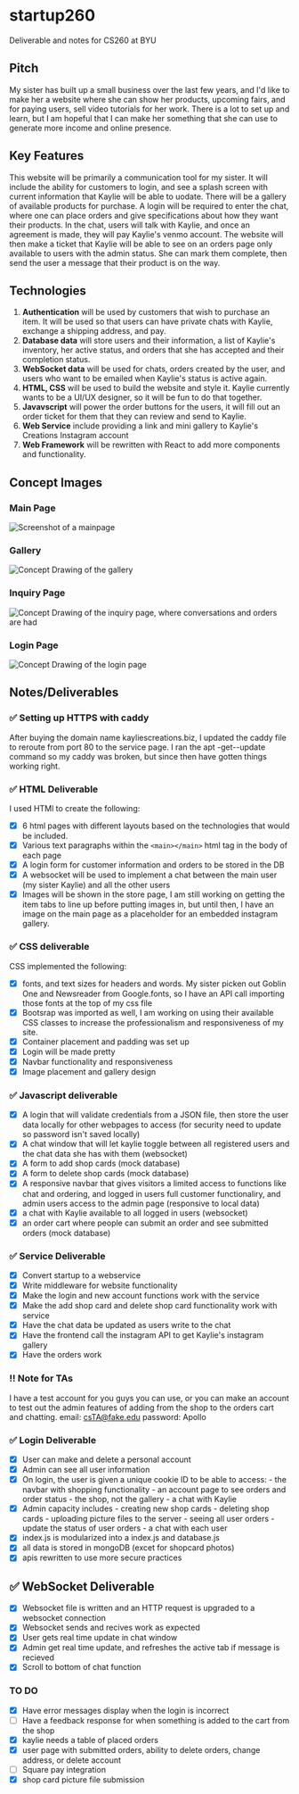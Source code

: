 # startup260

Deliverable and notes for CS260 at BYU

## Pitch

My sister has built up a small business over the last few years, and I'd like to make her a website where she can show her products, upcoming fairs, and for paying users, sell video tutorials for her work.
There is a lot to set up and learn, but I am hopeful that I can make her something that she can use to generate more income and online presence.

## Key Features

This website will be primarily a communication tool for my sister. It will include the ability for customers to login, and see a splash screen with current information that Kaylie will be able to uodate. There will be a gallery of available products for purchase. A login will be required to enter the chat, where one can place orders and give specifications about how they want their products. In the chat, users will talk with Kaylie, and once an agreement is made, they will pay Kaylie's venmo account. The website will then make a ticket that Kaylie will be able to see on an orders page only available to users with the admin status. She can mark them complete, then send the user a message that their product is on the way.

## Technologies

1. **Authentication** will be used by customers that wish to purchase an item. It will be used so that users can have private chats with Kaylie, exchange a shipping address, and pay.
2. **Database data** will store users and their information, a list of Kaylie's inventory, her active status, and orders that she has accepted and their completion status.
3. **WebSocket data** will be used for chats, orders created by the user, and users who want to be emailed when Kaylie's status is active again.
4. **HTML, CSS** will be used to build the website and style it. Kaylie currently wants to be a UI/UX designer, so it will be fun to do that together.
5. **Javavscript** will power the order buttons for the users, it will fill out an order ticket for them that they can review and send to Kaylie.
6. **Web Service** include providing a link and mini gallery to Kaylie's Creations Instagram account
7. **Web Framework** will be rewritten with React to add more components and functionality.

## Concept Images

### Main Page

![Screenshot of a mainpage](https://github.com/DallinJacksonE/startup260/blob/main/docs/picsForConcept/homepage.jpg)

### Gallery

![Concept Drawing of the gallery](https://github.com/DallinJacksonE/startup260/blob/main/docs/picsForConcept/gallery.jpg)

### Inquiry Page

![Concept Drawing of the inquiry page, where conversations and orders are had](https://github.com/DallinJacksonE/startup260/blob/main/docs/picsForConcept/orderchat.jpg)

### Login Page

![Concept Drawing of the login page](https://github.com/DallinJacksonE/startup260/blob/main/docs/picsForConcept/login.jpg)

## Notes/Deliverables

### ✅ Setting up HTTPS with caddy

After buying the domain name kayliescreations.biz, I updated the caddy file to reroute from port 80 to the service page. I ran the apt -get--update command so my caddy was broken, but since then have gotten things working right.

### ✅ HTML Deliverable

I used HTMl to create the following:

- [x] 6 html pages with different layouts based on the technologies that would be included.
- [x] Various text paragraphs within the ```<main></main>``` html tag in the body of each page
- [x] A login form for customer information and orders to be stored in the DB
- [x] A websocket will be used to implement a chat between the main user (my sister Kaylie) and all the other users
- [x] Images will be shown in the store page, I am still working on getting the item tabs to line up before putting images in, but until then, I have an image on the main page as a placeholder for an embedded instagram gallery.

### ✅ CSS deliverable

CSS implemented the following:

- [x] fonts, and text sizes for headers and words. My sister picken out Goblin One and Newsreader from Google.fonts, so I have an API call importing those fonts at the top of my css file
- [x] Bootsrap was imported as well, I am working on using their available CSS classes to increase the professionalism and responsiveness of my site.
- [x] Container placement and padding was set up
- [x] Login will be made pretty
- [x] Navbar functionality and responsiveness
- [x] Image placement and gallery design

### ✅ Javascript deliverable

- [x] A login that will validate credentials from a JSON file, then store the user data locally for other webpages to access (for security need to update so password isn't saved locally)
- [x] A chat window that will let kaylie toggle between all registered users and the chat data she has with them (websocket)
- [x] A form to add shop cards (mock database)
- [x] A form to delete shop cards (mock database)
- [x] A responsive navbar that gives visitors a limited access to functions like chat and ordering, and logged in users full customer functionaliry, and admin users access to the admin page (responsive to local data)
- [x] a chat with Kaylie available to all logged in users (websocket)
- [x] an order cart where people can submit an order and see submitted orders (mock database)

### ✅ Service Deliverable

- [x] Convert startup to a webservice
- [x] Write middleware for website functionality
- [x] Make the login and new account functions work with the service
- [x] Make the add shop card and delete shop card functionality work with service
- [x] Have the chat data be updated as users write to the chat
- [x] Have the frontend call the instagram API to get Kaylie's instagram gallery
- [x] Have the orders work

### ‼️ Note for TAs

I have a test account for you guys you can use, or you can make an account to test out the admin features of adding from the shop to the orders cart and chatting.
email: <csTA@fake.edu>
password: Apollo

### ✅ Login Deliverable

- [x] User can make and delete a personal account
- [x] Admin can see all user information
- [x] On login, the user is given a unique cookie ID to be able to access:
      - the navbar with shopping functionality
      - an account page to see orders and order status
      - the shop, not the gallery
      - a chat with Kaylie
- [x] Admin capacity includes
      - creating new shop cards
      - deleting shop cards
      - uploading picture files to the server
      - seeing all user orders
      - update the status of user orders
      - a chat with each user
- [x] index.js is modularized into a index.js and database.js
- [x] all data is stored in mongoDB (excet for shopcard photos)
- [x] apis rewritten to use more secure practices

## ✅ WebSocket Deliverable

- [x] Websocket file is written and an HTTP request is upgraded to a websocket connection
- [x] Websocket sends and recives work as expected
- [x] User gets real time update in chat window
- [x] Admin get real time update, and refreshes the active tab if message is recieved
- [x] Scroll to bottom of chat function

### TO DO

- [x] Have error messages display when the login is incorrect
- [ ] Have a feedback response for when something is added to the cart from the shop
- [x] kaylie needs a table of placed orders
- [x] user page with submitted orders, ability to delete orders, change address, or delete account
- [ ] Square pay integration
- [x] shop card picture file submission
